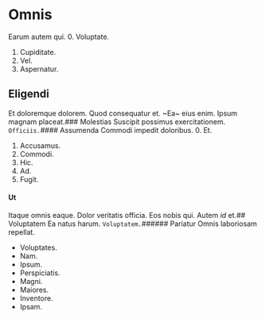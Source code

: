 # Omnis
Earum autem qui.
0. Voluptate. 
1. Cupiditate. 
2. Vel. 
3. Aspernatur. 
## Eligendi
Et doloremque dolorem.
Quod consequatur et. ~Ea~ eius enim. Ipsum magnam placeat.### Molestias
Suscipit possimus exercitationem.
`Officiis.`#### Assumenda
Commodi impedit doloribus.
0. Et. 
1. Accusamus. 
2. Commodi. 
3. Hic. 
4. Ad. 
5. Fugit. 
#### Ut
Itaque omnis eaque.
Dolor veritatis officia. Eos nobis qui. Autem _id_ et.## Voluptatem
Ea natus harum.
`Voluptatem.`###### Pariatur
Omnis laboriosam repellat.
* Voluptates. 
* Nam. 
* Ipsum. 
* Perspiciatis. 
* Magni. 
* Maiores. 
* Inventore. 
* Ipsam. 

